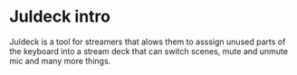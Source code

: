 # Juldeck intro

Juldeck is a tool for streamers that alows them to asssign unused parts of the keyboard into a stream deck that can switch scenes, mute and unmute mic and many more things.
